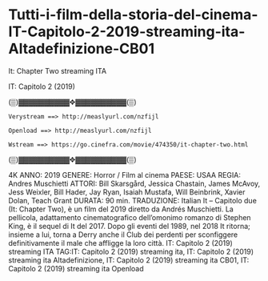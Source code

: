 # Tutti-i-film-della-storia-del-cinema-IT-Capitolo-2-2019-streaming-ita-Altadefinizione-CB01
It: Chapter Two streaming ITA

IT: Capitolo 2 (2019)

(▒)▓▓▓▓▓▓▓▓▓▓✥▓▓▓▓▓▓▓▓▓▓(▒) 

    Verystream ==> http://measlyurl.com/nzfijl

    Openload ==> http://measlyurl.com/nzfijl

    Wstream ==> https://go.cinefra.com/movie/474350/it-chapter-two.html

(▒)▓▓▓▓▓▓▓▓▓▓✥▓▓▓▓▓▓▓▓▓▓(▒) 


4K ANNO: 2019 GENERE: Horror / Film al cinema PAESE: USAA REGIA: Andres Muschietti ATTORI: Bill Skarsgård, Jessica Chastain, James McAvoy, Jess Weixler, Bill Hader, Jay Ryan, Isaiah Mustafa, Will Beinbrink, Xavier Dolan, Teach Grant DURATA: 90 min. TRADUZIONE: Italian It – Capitolo due (It: Chapter Two), è un film del 2019 diretto da Andrés Muschietti. La pellicola, adattamento cinematografico dell’omonimo romanzo di Stephen King, è il sequel di It del 2017. Dopo gli eventi del 1989, nel 2018 It ritorna; insieme a lui, torna a Derry anche il Club dei perdenti per sconfiggere definitivamente il male che affligge la loro città. IT: Capitolo 2 (2019) streaming ITA
TAG:IT: Capitolo 2 (2019) streaming ita, IT: Capitolo 2 (2019) streaming ita Altadefinizione, IT: Capitolo 2 (2019) streaming ita CB01, IT: Capitolo 2 (2019) streaming ita Openload
